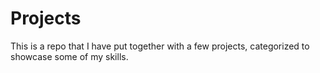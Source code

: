 # Projects
This is a repo that I have put together with a few projects, categorized to showcase some of my skills.
